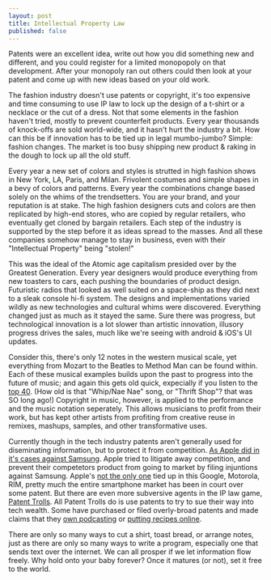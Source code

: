 ```yaml
---
layout: post
title: Intellectual Property Law
published: false
---
```


Patents were an excellent idea, write out how you did something new and different, and
you could register for a limited monopopoly on that development. After your monopoly ran out
others could then look at your patent and come up with new ideas based on your old work.

The fashion industry doesn't use patents or copyright, it's too expensive and time consuming to use IP law to lock up the design of a t-shirt or a necklace or the cut of a dress.
Not that some elements in the fashion haven't tried, mostly to prevent counterfeit products.
Every year thousands of knock-offs are sold world-wide, and it hasn't hurt the industry a bit. How can this be if innovation has to be tied up
in legal mumbo-jumbo? Simple: fashion changes. The market is too busy shipping new product & raking in the dough to lock up all the old stuff.

Every year a new set of colors and styles is strutted in high fashion shows in New York, LA, Paris,
and Milan. Frivolent costumes and simple shapes in a bevy of colors and patterns. Every year the combinations
change based solely on the whims of the trendsetters. You are your brand, and your reputation is at
stake. The high fashion designers cuts and colors are then replicated by high-end stores, who are copied by
regular retailers, who eventually get cloned by bargain retailers. Each step of the industry is supported by the step before it
as ideas spread to the masses. And all these companies somehow manage to stay in business, even with their "Intellectual Property" being "stolen!"

This was the ideal of the Atomic age capitalism presided over by the Greatest Generation. Every year designers would
produce everything from new toasters to cars, each pushing the boundaries of product design. Futuristic radios that looked
as well suited on a space-ship as they did next to a sleak console hi-fi system. The designs and implementations varied
wildly as new technologies and cultural whims were discovered. Everything changed just as much as it stayed the same.
Sure there was progress, but technological innovation is a lot slower than artistic innovation, illusory progress drives the sales, much like we're seeing with android &amp; iOS's UI updates.

Consider this, there's only 12 notes in the western musical scale, yet everything from Mozart to the Beatles to Method Man can be found within.
Each of these musical examples builds upon the past to progress into the future of music; and again this gets old quick, expecially if you listen to the [top 40](http://www.billboard.com/charts/pop-songs).
(How old is that "Whip/Nae Nae" song, or "Thrift Shop"? that was SO long ago!)
Copyright in music, however, is applied to the performance and the music notation seperately.
This allows musicians to profit from their work, but has kept other artists from profiting from creative reuse in remixes, mashups, samples, and other transformative uses.

Currently though in the tech industry patents aren't generally used for diseminating information, but to protect it from competition.
[As Apple did in it's cases against Samsung](http://news.cnet.com/8301-13579_3-57423627-37/apple-v-samsung-50-suits-10-countries-and-counting/).
Apple tried to litigate away competition, and prevent their competetors product from going to market by filing injuntions against Samsung.
Apple's [not the only one](http://www.techdirt.com/blog/?tag=patent+war) tied up in this Google, Motorola, RIM, pretty much the entire smartphone market has been in court over some patent.
But there are even more subversive agents in the IP law game, [Patent Trolls](http://www.techdirt.com/blog/?tag=patent+troll).
All Patent Trolls do is use patents to try to sue their way into tech wealth. Some have purchased or filed overly-broad patents and made claims that they [own podcasting](http://www.techdirt.com/articles/20130206/07215421891/patent-troll-says-it-owns-podcasting-sues-adam-carolla-howstuffworks.shtml)
or [putting recipes online](http://www.techdirt.com/articles/20120615/03122319332/patent-holder-sues-basically-anyone-who-offers-recipes-meal-planning-online.shtml).

There are only so many ways to cut a shirt, toast bread, or arrange notes, just as there are only so many ways to write a program, especially one that sends text over the internet.
We can all prosper if we let information flow freely. Why hold onto your baby forever? Once it matures (or not), set it free to the world.

